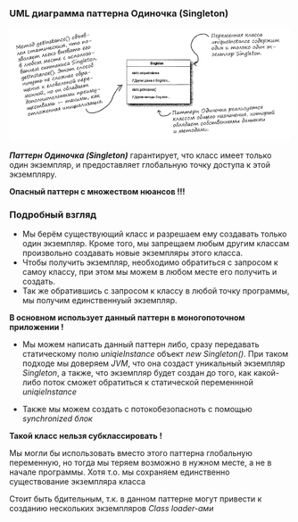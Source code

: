 ### UML диаграмма паттерна Одиночка (Singleton)

![UML паттерна Одиночка](https://github.com/Dzhonson64/DesignPatterns/blob/master/imgReadme/umlSingleton.png)

***Паттерн Одиночка (Singleton)*** гарантирует, что класс имеет только один экземпляр, и предоставляет глобальную точку доступа к этой экземпляру.

__Опасный паттерн с множеством нюансов !!!__

### Подробный взгляд
+ Мы берём существующий класс и разрешаем ему создавать только один экземпляр. Кроме того, мы запрещаем любым другим классам произвольно создавать новые экземпляры этого класса.
+ Чтобы получить экземпляр, необходимо обратиться с запросом к самоу классу, при этом мы можем в любом месте его получить и создать.
+ Так же обратившись с запросом к классу в любой точку программы, мы получим единственнуый экземпляр.

__В основном использует данный паттерн в моногопоточном приложении !__

- Мы можем написать данный паттерн либо, сразу передавать статическому полю *uniqieInstance* объект *new Singleton()*. При таком подходе мы доверяем *JVM*, что она создаст уникальный экземпляр *Singleton*, а также, что экземпляр будет создан до того, как какой-либо поток сможет обратиться к статической переменнной *uniqieInstance*

- Также мы можем создать с потокобезопасноть с помощью *synchronized блок*


__Такой класс нельзя субклассировать !__

Мы могли бы  использовать вместо этого паттерна глобальную переменную, но тогда мы теряем возможно в нужном месте, а не в начале программы. Хотя т.о. мы сохраняем единственно существование экземпляра класса

Стоит быть бдительным, т.к. в данном паттерне могут привести к созданию нескольких экземпляров *Class loader-ами*
